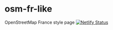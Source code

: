 # osm-fr-like
OpenStreetMap France style page
[![Netlify Status](https://api.netlify.com/api/v1/badges/123f06a4-8c90-40bb-ac94-7da2b88658ca/deploy-status)](https://app.netlify.com/sites/angry-gates-5d0000/deploys)